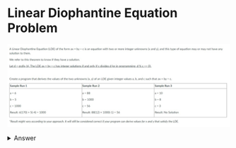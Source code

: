 # Linear Diophantine Equation Problem
![lde problem specs](ldeproblem.jpg "lde problem specs")

<details>
<summary>Answer</summary>
<br>

``` c
#include<stdio.h>
int
gcd(int a, int b){
	int i;
	if(a > b){
		i = a;
	} else {
		i = b;
	}
	while(i != 1 && (a % i != 0 || b % i != 0)){
		i--;
	}
	return i;
}

void
getXandY(int a, int b, int c, int* x, int* y){
	*x = 1;
	*y = -1;
	while(a * (*x) < c){
		(*x)++;
	}
	while(a * (*x) + b *(*y) != c){
		if(a * (*x) + b *(*y) < 0) {
			(*x)++;
			(*y) = -1;
		} else {
			(*y)--;
		}
	}
}

int
main(){
	int a, b, c, x, y;
		a = 6;
		b = 9;
		c = 99;
	if(c % gcd(a, b) == 0){
		getXandY(a,b,c, &x, &y);
		printf("%d(%d) + %d(%d) = %d", a, x, b, y, c);
	} else {
		printf("No solution");
	}
	return 0;
}
```

</details>
